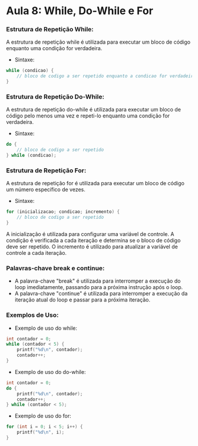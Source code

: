 # Aula 8: While, Do-While e For

### Estrutura de Repetição While:
A estrutura de repetição while é utilizada para executar um bloco de código enquanto uma condição for verdadeira.

- Sintaxe:
```C
while (condicao) {
    // bloco de codigo a ser repetido enquanto a condicao for verdadeira
}
```

### Estrutura de Repetição Do-While:

A estrutura de repetição do-while é utilizada para executar um bloco de código pelo menos uma vez e repeti-lo enquanto uma condição for verdadeira.

- Sintaxe:
```C
do {
    // bloco de codigo a ser repetido
} while (condicao);
```

### Estrutura de Repetição For:

A estrutura de repetição for é utilizada para executar um bloco de código um número específico de vezes.

- Sintaxe:

``` C
for (inicializacao; condicao; incremento) {
    // bloco de codigo a ser repetido
}
```
A inicialização é utilizada para configurar uma variável de controle.
A condição é verificada a cada iteração e determina se o bloco de código deve ser repetido.
O incremento é utilizado para atualizar a variável de controle a cada iteração.

### Palavras-chave break e continue:
- A palavra-chave "break" é utilizada para interromper a execução do loop imediatamente, passando para a próxima instrução após o loop.
- A palavra-chave "continue" é utilizada para interromper a execução da iteração atual do loop e passar para a próxima iteração.

### Exemplos de Uso:
- Exemplo de uso do while:
```C
int contador = 0;
while (contador < 5) {
    printf("%d\n", contador);
    contador++;
}
```
- Exemplo de uso do do-while:
```C
int contador = 0;
do {
    printf("%d\n", contador);
    contador++;
} while (contador < 5);
```
- Exemplo de uso do for:
```C
for (int i = 0; i < 5; i++) {
    printf("%d\n", i);
}
```
